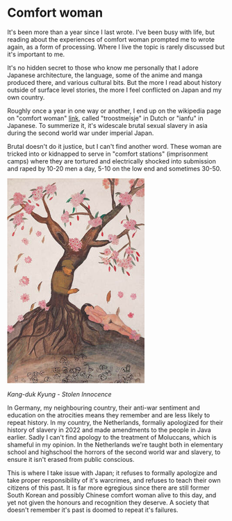 # Comfort woman

It's been more than a year since I last wrote. I've been busy with life, but
reading about the experiences of comfort woman prompted me to wrote again, as a
form of processing. Where I live the topic is rarely discussed but it's
important to me.

It's no hidden secret to those who know me personally that I adore Japanese
architecture, the language, some of the anime and manga produced there, and
various cultural bits. But the more I read about history outside of surface
level stories, the more I feel conflicted on Japan and my own country.

Roughly once a year in one way or another, I end up on the wikipedia page on
"comfort woman" [link](https://en.wikipedia.org/wiki/Comfort_women), called
"troostmeisje" in Dutch or "ianfu" in Japanese. To summerize it, it's widescale
brutal sexual slavery in asia during the second world war under imperial Japan.

Brutal doesn't do it justice, but I can't find another word. These woman are
tricked into or kidnapped to serve in "comfort stations" (imprisonment camps)
where they are tortured and electrically shocked into submission and raped by
10-20 men a day, 5-10 on the low end and sometimes 30-50.

![img](./assets/img/20251003-1/kang-duk-kyung_stolen-innocence.jpg)

_Kang-duk Kyung - Stolen Innocence_

In Germany, my neighbouring country, their anti-war sentiment and education on
the atrocities means they remember and are less likely to repeat history. In
my country, the Netherlands, formaliy apologized for their history of slavery
in 2022 and made amendments to the people in Java earlier. Sadly I can't find
apology to the treatment of Moluccans, which is shameful in my opinion. In the
Netherlands we're taught both in elementary school and highschool the horrors
of the second world war and slavery, to ensure it isn't erased from public
conscious.

This is where I take issue with Japan; it refuses to formally apologize and
take proper responsibility of it's warcrimes, and refuses to teach their own
citizens of this past. It is far more egregious since there are still former
South Korean and possibly Chinese comfort woman alive to this day, and yet not
given the honours and recognition they deserve. A society that doesn't remember
it's past is doomed to repeat it's failures.
